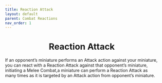 ```yaml
---
title: Reaction Attack
layout: default
parent: Combat Reactions
nav_order: 1
---
```

<link rel="stylesheet" href="style.css">
<h1 style="text-align: center;">Reaction Attack</h1>

If an opponent’s miniature performs an Attack action against your miniature, you can react with a Reaction Attack against that opponent’s miniature, initiating a Melee Combat,a miniature can perform a Reaction Attack as many times as it is targeted by an Attack action
from opponent’s miniature. 


